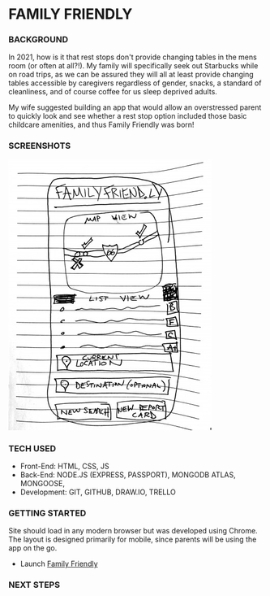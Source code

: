 # FAMILY FRIENDLY

### BACKGROUND

In 2021, how is it that rest stops don't provide changing tables in the mens room (or often at all?!). My family will specifically seek out Starbucks while on road trips, as we can be assured they will all at least provide changing tables accessible by caregivers regardless of gender, snacks, a standard of cleanliness, and of course coffee for us sleep deprived adults.

My wife suggested building an app that would allow an overstressed parent to quickly look and see whether a rest stop option included those basic childcare amenities, and thus Family Friendly was born!

### SCREENSHOTS

![Initial Wireframe](./wireframe.jpg 'Initial Wireframe - Main Page')

### TECH USED

- Front-End: HTML, CSS, JS
- Back-End: NODE.JS (EXPRESS, PASSPORT), MONGODB ATLAS, MONGOOSE,
- Development: GIT, GITHUB, DRAW.IO, TRELLO

### GETTING STARTED

Site should load in any modern browser but was developed using Chrome. The layout is designed primarily for mobile, since parents will be using the app on the go.

- Launch [Family Friendly](https://github.com/benhammondmusic)

### NEXT STEPS
